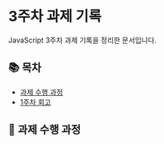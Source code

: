 # 3주차 과제 기록
JavaScript 3주차 과제 기록을 정리한 문서입니다.

## 📚 목차
- [과제 수행 과정](#-과제-수행-과정)
- [1주차 회고](#-1주차-회고)

## 📝 과제 수행 과정



